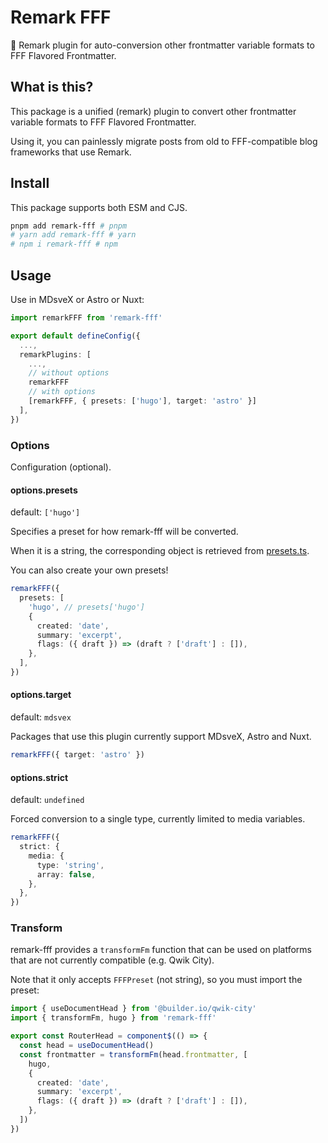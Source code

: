 # Remark FFF

🌟 Remark plugin for auto-conversion other frontmatter variable formats to FFF Flavored Frontmatter.

## What is this?

This package is a unified (remark) plugin to convert other frontmatter variable formats to FFF Flavored Frontmatter.

Using it, you can painlessly migrate posts from old to FFF-compatible blog frameworks that use Remark.

## Install

This package supports both ESM and CJS.

```bash
pnpm add remark-fff # pnpm
# yarn add remark-fff # yarn
# npm i remark-fff # npm
```

## Usage

Use in MDsveX or Astro or Nuxt:

```ts
import remarkFFF from 'remark-fff'

export default defineConfig({
  ...,
  remarkPlugins: [
    ...,
    // without options
    remarkFFF
    // with options
    [remarkFFF, { presets: ['hugo'], target: 'astro' }]
  ],
})
```

### Options

Configuration (optional).

#### options.presets

default: `['hugo']`

Specifies a preset for how remark-fff will be converted.

When it is a string, the corresponding object is retrieved from [presets.ts](src/presets.ts).

You can also create your own presets!

```ts
remarkFFF({
  presets: [
    'hugo', // presets['hugo']
    {
      created: 'date',
      summary: 'excerpt',
      flags: ({ draft }) => (draft ? ['draft'] : []),
    },
  ],
})
```

#### options.target

default: `mdsvex`

Packages that use this plugin currently support MDsveX, Astro and Nuxt.

```ts
remarkFFF({ target: 'astro' })
```

#### options.strict

default: `undefined`

Forced conversion to a single type, currently limited to media variables.

```ts
remarkFFF({
  strict: {
    media: {
      type: 'string',
      array: false,
    },
  },
})
```

### Transform

remark-fff provides a `transformFm` function that can be used on platforms that are not currently compatible (e.g. Qwik City).

Note that it only accepts `FFFPreset` (not string), so you must import the preset:

```ts
import { useDocumentHead } from '@builder.io/qwik-city'
import { transformFm, hugo } from 'remark-fff'

export const RouterHead = component$(() => {
  const head = useDocumentHead()
  const frontmatter = transformFm(head.frontmatter, [
    hugo,
    {
      created: 'date',
      summary: 'excerpt',
      flags: ({ draft }) => (draft ? ['draft'] : []),
    },
  ])
})
```
